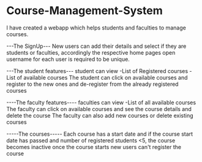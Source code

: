 # Course-Management-System

I have created a webapp which helps students and faculties to manage courses.

---The SignUp---
New users can add their details and select if they are students or faculties, accordingly the respective home pages open
username for each user is required to be unique.

---The student features---
student can view
-List of Registered courses
-List of available courses
The student can click on available courses and register to the new ones and de-register from the already registered courses


----The faculty features----
faculties can view
-List of all available courses
The faculty can click on available courses and see the course details and delete the course
The faculty can also add new courses or delete existing courses


-----The courses-----
Each course has a start date and if the course start date has passed and number of registered students <5, the course becomes inactive
once the course starts new users can't register the course

